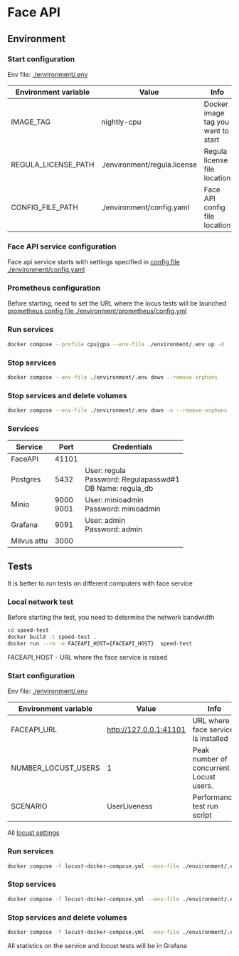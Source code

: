 # Face API

## Environment

### Start configuration

Env file: [./environment/.env](./environment/.env)

| Environment variable | Value                        | Info                               |
|----------------------|------------------------------|------------------------------------|
| IMAGE_TAG            | nightly-cpu                  | Docker image tag you want to start |
| REGULA_LICENSE_PATH  | ./environment/regula.license | Regula license file location       |
| CONFIG_FILE_PATH     | ./environment/config.yaml    | Face API config file location      |

### Face API service configuration

Face api service starts with settings specified in [config file ./environment/config.yaml](./environment/config.yaml)

### Prometheus configuration

Before starting, need to set the URL where the locus tests will be launched [prometheus config file ./environment/prometheus/config.yml](./environment/prometheus/config.yml)

### Run services

```bash
docker compose --profile cpu|gpu --env-file ./environment/.env up -d
```

### Stop services

```bash
docker compose --env-file ./environment/.env down --remove-orphans
```

### Stop services and delete volumes
```bash
docker compose --env-file ./environment/.env down -v --remove-orphans
```

### Services

| Service     | Port         | Credentials                                                        |
|-------------|--------------|--------------------------------------------------------------------|
| FaceAPI     | 41101        |                                                                    |
| Postgres    | 5432         | User: regula <br> Password: Regulapasswd#1 <br> DB Name: regula_db |
| Minio       | 9000<br>9001 | User: minioadmin <br> Password: minioadmin                         |
| Grafana     | 9091         | User: admin <br> Password: admin                                   |
| Milvus attu | 3000         |                                                                    |



## Tests
It is better to run tests on different computers with face service

### Local network test

Before starting the test, you need to determine the network bandwidth

```bash
cd speed-test
docker build -t speed-test .
docker run --rm -e FACEAPI_HOST={FACEAPI_HOST}  speed-test
```
FACEAPI_HOST - URL where the face service is raised

### Start configuration

Env file: [./environment/.env](./environment/.env)

| Environment variable | Value                  | Info                                    |
|----------------------|------------------------|-----------------------------------------|
| FACEAPI_URL          | http://127.0.0.1:41101 | URL where face service is installed     |
| NUMBER_LOCUST_USERS  | 1                      | Peak number of concurrent Locust users. |
| SCENARIO             | UserLiveness           | Performance test run script             |

All [locust settings](https://docs.locust.io/en/stable/configuration.html)

### Run services

```bash
docker compose -f locust-docker-compose.yml --env-file ./environment/.env up -d
```

### Stop services

```bash
docker compose -f locust-docker-compose.yml --env-file ./environment/.env down
```

### Stop services and delete volumes
```bash
docker compose -f locust-docker-compose.yml --env-file ./environment/.env down -v
```

All statistics on the service and locust tests will be in Grafana
